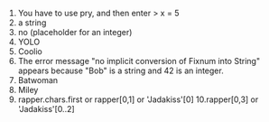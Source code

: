 1. You have to use pry, and then enter > x = 5
2. a string
3. no (placeholder for an integer)
4. YOLO
5. Coolio
6. The error message "no implicit conversion of Fixnum into String" appears because "Bob" is a string and 42 is an integer.
7. Batwoman
8. Miley
9. rapper.chars.first or rapper[0,1] or 'Jadakiss'[0]
10.rapper[0,3] or 'Jadakiss'[0..2]